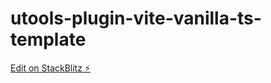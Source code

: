 # utools-plugin-vite-vanilla-ts-template

[Edit on StackBlitz ⚡️](https://stackblitz.com/edit/utools-plugin-vite-vanilla-ts-template)